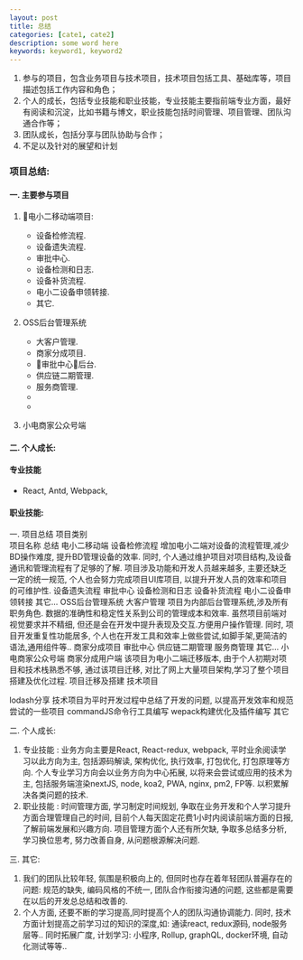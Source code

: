 ```yaml
---
layout: post
title: 总结
categories: [cate1, cate2]
description: some word here
keywords: keyword1, keyword2
---
```


1. 参与的项目，包含业务项目与技术项目，技术项目包括工具、基础库等，项目描述包括工作内容和角色；
2. 个人的成长，包括专业技能和职业技能，专业技能主要指前端专业方面，最好有阅读和沉淀，比如书籍与博文，职业技能包括时间管理、项目管理、团队沟通合作等；
3. 团队成长，包括分享与团队协助与合作；
4. 不足以及针对的展望和计划

### 项目总结: 

#### 一. 主要参与项目

1. 电小二移动端项目:

    - 设备检修流程.
    - 设备遗失流程.
    - 审批中心.
    - 设备检测和日志.
    - 设备补货流程.
    - 电小二设备申领转接.
    - 其它.
    



2. OSS后台管理系统

    - 大客户管理.
    - 商家分成项目.
    - 审批中心后台.
    - 供应链二期管理.
    - 服务商管理.
    - 
    - 

3. 小电商家公众号端

#### 二. 个人成长:

#### 专业技能

  - React, Antd, Webpack, 


#### 职业技能:

  一. 项目总结
项目类别	
项目名称
总结
电小二移动端
设备检修流程
    增加电小二端对设备的流程管理,减少BD操作难度, 提升BD管理设备的效率.
    同时, 个人通过维护项目对项目结构,及设备通讯和管理流程有了足够的了解. 
    项目涉及功能和开发人员越来越多, 主要还缺乏一定的统一规范, 个人也会努力完成项目UI库项目, 以提升开发人员的效率和项目的可维护性.
设备遗失流程
审批中心
设备检测和日志
设备补货流程
电小二设备申领转接
其它...
OSS后台管理系统
大客户管理
    项目为内部后台管理系统,涉及所有职务角色. 数据的准确性和稳定性关系到公司的管理成本和效率. 
    虽然项目前端对视觉要求并不精细, 但还是会在开发中提升表现及交互.方便用户操作管理.
    同时, 项目开发重复性功能居多, 个人也在开发工具和效率上做些尝试,如脚手架,更简洁的语法,通用组件等..
商家分成项目
审批中心
供应链二期管理
服务商管理
其它...
小电商家公众号端
商家分成用户端	
    该项目为电小二端迁移版本, 由于个人初期对项目和技术栈熟悉不够, 通过该项目迁移, 对比了网上大量项目架构,学习了整个项目搭建及优化过程. 
项目迁移及搭建
技术项目

lodash分享
技术项目为平时开发过程中总结了开发的问题, 以提高开发效率和规范尝试的一些项目
commandJS命令行工具编写
wepack构建优化及插件编写
其它


二. 个人成长:

1.  专业技能 :
            业务方向主要是React, React-redux, webpack, 平时业余阅读学习以此方向为主, 包括源码解读, 架构优化, 执行效率, 打包优化, 打包原理等方向.
            个人专业学习方向会以业务方向为中心拓展, 以将来会尝试或应用的技术为主, 包括服务端渲染nextJS, node, koa2, PWA, nginx, pm2, FP等. 以积累解决各类问题的技术.
2.  职业技能 :
            时间管理方面, 学习制定时间规划, 争取在业务开发和个人学习提升方面合理管理自己的时间, 目前个人每天固定花费1小时内阅读前端方面的日报, 了解前端发展和兴趣方向.
            项目管理方面个人还有所欠缺, 争取多总结多分析, 学习换位思考, 努力改善自身, 从问题根源解决问题. 

三. 其它:
1.  我们的团队比较年轻, 氛围是积极向上的, 但同时也存在着年轻团队普遍存在的问题: 规范的缺失, 编码风格的不统一, 团队合作衔接沟通的问题, 这些都是需要在以后的开发总总结和改善的.
2. 个人方面, 还要不断的学习提高,同时提高个人的团队沟通协调能力. 
           同时, 技术方面计划提高之前学习过的知识的深度,如: 通读react, redux源码, node服务层等..  同时拓展广度, 计划学习: 小程序, Rollup,  graphQL,  docker环境, 自动化测试等等..
